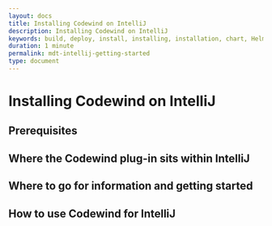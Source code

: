 ```yaml
---
layout: docs
title: Installing Codewind on IntelliJ
description: Installing Codewind on IntelliJ
keywords: build, deploy, install, installing, installation, chart, Helm, develop, cloud, public cloud, services, command line, cli, command, start, stop, update, open, delete, options, operation, devops, OpenShift, OKD
duration: 1 minute
permalink: mdt-intellij-getting-started
type: document
---
```


# Installing Codewind on IntelliJ

## Prerequisites

## Where the Codewind plug-in sits within IntelliJ

## Where to go for information and getting started

## How to use Codewind for IntelliJ
